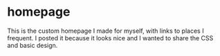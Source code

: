 homepage
========

This is the custom homepage I made for myself, with links to places I frequent.
I posted it because it looks nice and I wanted to share the CSS and basic
design.
